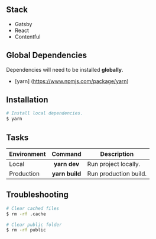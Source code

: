 ## Stack

* Gatsby
* React
* Contentful

## Global Dependencies
Dependencies will need to be installed **globally**.

- [yarn] (https://www.npmjs.com/package/yarn)

## Installation

```bash
# Install local dependencies.
$ yarn
```

## Tasks

| Environment |        Command           | Description               |
| ----------- | :----------------------: | ------------------------- |
| Local       |   **yarn dev**           | Run project locally.      |
| Production  |   **yarn build**         | Run production build.     |

## Troubleshooting

```bash
# Clear cached files
$ rm -rf .cache

# Clear public folder
$ rm -rf public
```